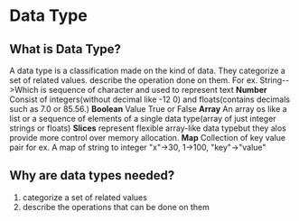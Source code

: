 # Data Type

## What is Data Type?
  
  A data type is a classification made on the kind of data.
  They categorize a set of related values.
  describe the operation done on them.
  For ex. String-->Which is sequence of character and used to represent text
  __Number__
  Consist of integers(without decimal like -12 0) and floats(contains decimals such as 7.0 or 85.56.)
  __Boolean__
  Value True or False
  __Array__
  An array os like a list or a sequence of elements of a single data type(array of just integer strings or floats)
  __Slices__
  represent flexible array-like data typebut they alos provide more control over memory allocation.
  __Map__
  Collection of key value pair for ex. A map of string to integer "x"->30, 1->100, "key"->"value"

## Why are data types needed?

1. categorize a set of related values
2. describe the operations that can be done on them
